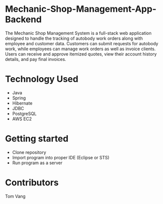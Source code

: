 # Mechanic-Shop-Management-App-Backend
The Mechanic Shop Management System is a full-stack web application designed to handle the tracking of autobody work orders along with employee and customer data. Customers can submit requests for autobody work, while employees can manage work orders as well as invoice clients. Users can receive and approve itemized quotes, view their account history details, and pay final invoices.

# Technology Used
- Java
- Spring
- Hibernate
- JDBC
- PostgreSQL
- AWS EC2

# Getting started
- Clone repository
- Import program into proper IDE (Eclipse or STS)
- Run program as a server

# Contributors
Tom Vang
